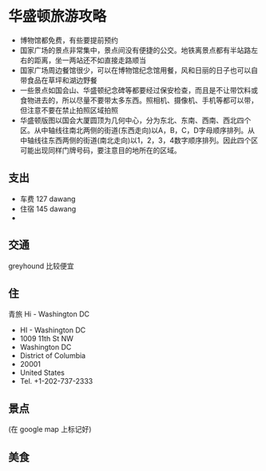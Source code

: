 # 华盛顿旅游攻略

+ 博物馆都免费，有些要提前预约
+ 国家广场的景点非常集中，景点间没有便捷的公交。地铁离景点都有半站路左右的距离，坐一两站还不如直接走路顺当
+ 国家广场周边餐馆很少，可以在博物馆纪念馆用餐，风和日丽的日子也可以自带食品在草坪和湖边野餐
+ 一些景点如国会山、华盛顿纪念碑等都要经过保安检查，而且是不让带饮料或食物进去的，所以尽量不要带太多东西。照相机、摄像机、手机等都可以带，但注意不要在禁止拍照区域拍照
+ 华盛顿版图以国会大厦圆顶为几何中心，分为东北、东南、西南、西北四个区。从中轴线往南北两侧的街道(东西走向)以A，B，C，D字母顺序排列。从中轴线往东西两侧的街道(南北走向)以1，2，3，4数字顺序排列。因此四个区可能出现同样门牌号码，要注意目的地所在的区域。

## 支出

+ 车费 127 dawang
+ 住宿 145 dawang
+ 


## 交通

greyhound 比较便宜

## 住

青旅 Hi - Washington DC

+ HI - Washington DC
+ 1009 11th St NW
+ Washington DC
+ District of Columbia
+ 20001
+ United States
+ Tel. +1-202-737-2333

## 景点

(在 google map 上标记好)

## 美食



